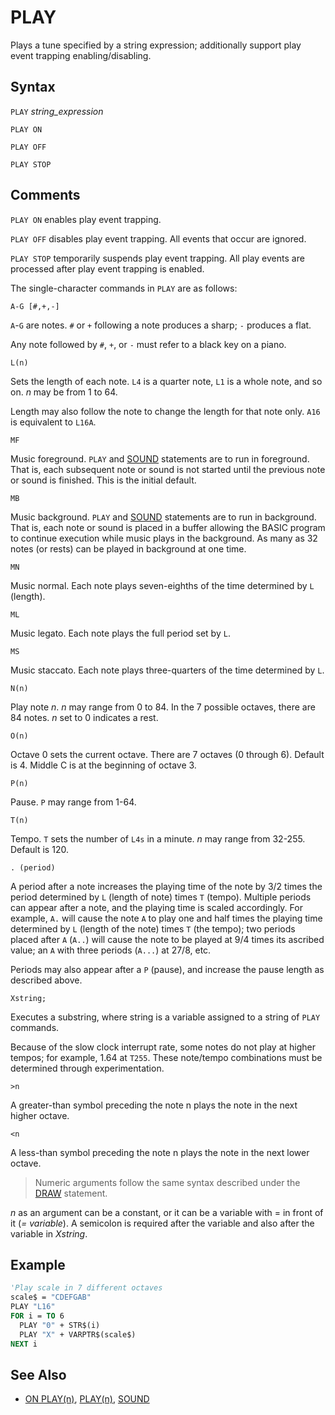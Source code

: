 # PLAY

Plays a tune specified by a string expression; additionally support play event trapping enabling/disabling.

## Syntax

`PLAY` *string_expression*

`PLAY ON`

`PLAY OFF`

`PLAY STOP`

## Comments

`PLAY ON` enables play event trapping.

`PLAY OFF` disables play event trapping. All events that occur are ignored.

`PLAY STOP` temporarily suspends play event trapping. All play events are processed after play event trapping is enabled.

The single-character commands in `PLAY` are as follows:

`A-G [#,+,-]`

`A`-`G` are notes. `#` or `+` following a note produces a sharp; `-` produces a flat.

Any note followed by `#`, `+`, or `-` must refer to a black key on a piano.

`L(n)`

Sets the length of each note. `L4` is a quarter note, `L1` is a whole note, and so on. *n* may be from 1 to 64.

Length may also follow the note to change the length for that note only. `A16` is equivalent to `L16A`.

`MF`

Music foreground. `PLAY` and [SOUND](SOUND) statements are to run in foreground. That is, each subsequent note or sound is not started until the previous note or sound is finished. This is the initial default.

`MB`

Music background. `PLAY` and [SOUND](SOUND) statements are to run in background. That is, each note or sound is placed in a buffer allowing the BASIC program to continue execution while music plays in the background. As many as 32 notes (or rests) can be played in background at one time.

`MN`

Music normal. Each note plays seven-eighths of the time determined by `L` (length).

`ML`

Music legato. Each note plays the full period set by `L`.

`MS`

Music staccato. Each note plays three-quarters of the time determined by `L`.

`N(n)`

Play note *n*. *n* may range from 0 to 84. In the 7 possible octaves, there are 84 notes. *n* set to 0 indicates a rest.

`O(n)`

Octave 0 sets the current octave. There are 7 octaves (0 through 6). Default is 4. Middle C is at the beginning of octave 3.

`P(n)`

Pause. `P` may range from 1-64.

`T(n)`

Tempo. `T` sets the number of `L4s` in a minute. *n* may range from 32-255. Default is 120.

`. (period)`

A period after a note increases the playing time of the note by 3/2 times the period determined by `L` (length of note) times `T` (tempo). Multiple periods can appear after a note, and the playing time is scaled accordingly. For example, `A.` will cause the note `A` to play one and half times the playing time determined by `L` (length of the note) times `T` (the tempo); two periods placed after `A` (`A..`) will cause the note to be played at 9/4 times its ascribed value; an `A` with three periods (`A...`) at 27/8, etc.

Periods may also appear after a `P` (pause), and increase the pause length as described above.

`Xstring;`

Executes a substring, where string is a variable assigned to a string of `PLAY` commands.

Because of the slow clock interrupt rate, some notes do not play at higher tempos; for example, 1.64 at `T255`. These note/tempo combinations must be determined through experimentation.

`>n`

A greater-than symbol preceding the note n plays the note in the next higher octave.

`<n`

A less-than symbol preceding the note n plays the note in the next lower octave.

> Numeric arguments follow the same syntax described under the [DRAW](DRAW) statement.

*n* as an argument can be a constant, or it can be a variable with = in front of it (*= variable*). A semicolon is required after the variable and also after the variable in *Xstring*.

## Example

```vb
'Play scale in 7 different octaves
scale$ = "CDEFGAB"
PLAY "L16"
FOR i = TO 6
  PLAY "0" + STR$(i)
  PLAY "X" + VARPTR$(scale$)
NEXT i
```

## See Also

- [ON PLAY(n)](ON-PLAY(n)), [PLAY(n)](PLAY(n)), [SOUND](SOUND)

